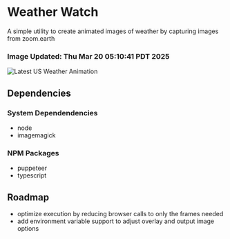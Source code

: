 # Weather Watch

A simple utility to create animated images of weather by capturing images from zoom.earth

### Image Updated: Thu Mar 20 05:10:41 PDT 2025

![Latest US Weather Animation](animations/2025-03-20.webp)

## Dependencies
### System Dependendencies
* node
* imagemagick
### NPM Packages
* puppeteer
* typescript

## Roadmap
* optimize execution by reducing browser calls to only the frames needed
* add environment variable support to adjust overlay and output image options
